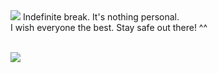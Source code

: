 <img src="https://i.pinimg.com/originals/48/c2/8b/48c28b0be6165b011a329c2e5ffaaa7e.gif"/>
Indefinite break. It's nothing personal.
<br>I wish everyone the best. Stay safe out there! ^^

<br> ![](https://komarev.com/ghpvc/?username=goblinbug&color=746D46)
